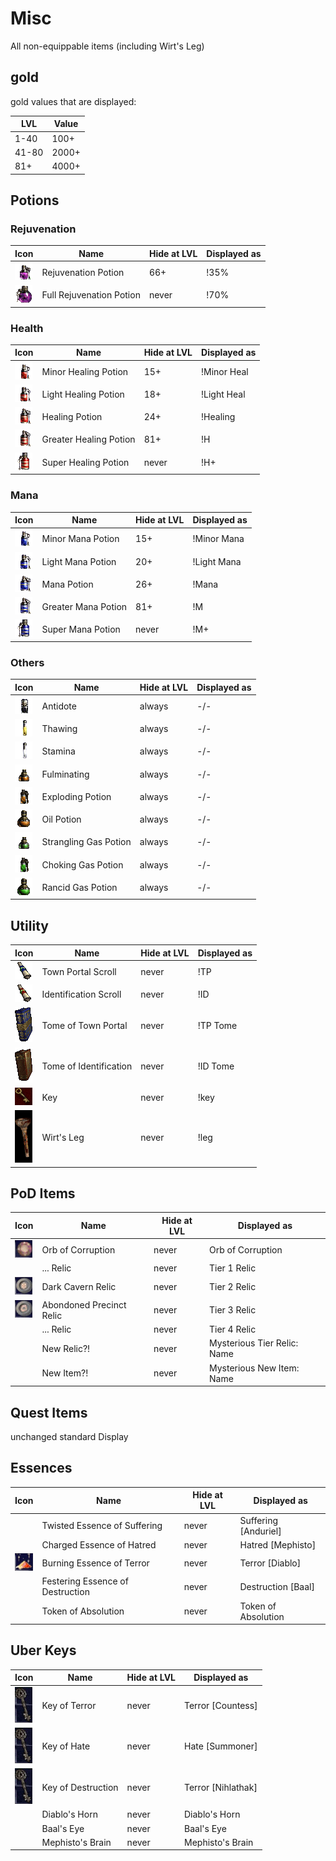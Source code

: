 # Misc

All non-equippable items (including Wirt's Leg)

## gold

gold values that are displayed:

| LVL | Value |
| --- | --- |
| 1-40 | 100+ |
| 41-80| 2000+|
| 81+ | 4000+ |

## Potions

### Rejuvenation

| Icon | Name | Hide at LVL | Displayed as |
| --- | --- | --- | --- |
| ![](icons/Rejuv.gif) | Rejuvenation Potion | 66+ | <span class="d2purple">!</span><span class="d2">35%</span> |
| ![](icons/Fullrejuv.gif) | Full Rejuvenation Potion | never | <span class="d2purple">!</span><span class="d2">70%</span> |

### Health

| Icon | Name | Hide at LVL | Displayed as |
| --- | --- | --- | --- |
| ![](icons/Minorhealing.gif) | Minor Healing Potion | 15+ | <span class="d2red">!</span><span class="d2">Minor Heal</span> |
| ![](icons/Lighthealing.gif) | Light Healing Potion | 18+ | <span class="d2red">!</span><span class="d2">Light Heal</span> |
| ![](icons/Healing.gif) | Healing Potion | 24+ | <span class="d2red">!</span><span class="d2">Healing</span> |
| ![](icons/Greaterhealing.gif) | Greater Healing Potion | 81+ | <span class="d2red">!</span><span class="d2">H</span> |
| ![](icons/Superhealing.gif) | Super Healing Potion | never | <span class="d2red">!</span><span class="d2">H+</span> |

### Mana

| Icon | Name | Hide at LVL | Displayed as |
| --- | --- | --- | --- |
| ![](icons/Minormana.gif) | Minor Mana Potion | 15+ | <span class="d2blue">!</span><span class="d2">Minor Mana</span> |
| ![](icons/Lightmana.gif) | Light Mana Potion | 20+ | <span class="d2blue">!</span><span class="d2">Light Mana</span> |
| ![](icons/Mana.gif) | Mana Potion | 26+ | <span class="d2blue">!</span><span class="d2">Mana</span> |
| ![](icons/Greatermana.gif) | Greater Mana Potion | 81+ | <span class="d2blue">!</span><span class="d2">M</span> |
| ![](icons/Supermana.gif) | Super Mana Potion | never | <span class="d2blue">!</span><span class="d2">M+</span> |

### Others

| Icon | Name | Hide at LVL | Displayed as |
| --- | --- | --- | --- |
| ![](icons/Antidote.gif) | Antidote | always | -/- |
| ![](icons/Thawing.gif) | Thawing | always | -/- |
| ![](icons/Stamina.gif) | Stamina | always | -/- |
| ![](icons/Fulminatingpotion.gif) | Fulminating | always | -/- |
| ![](icons/Explodingpotion.gif) | Exploding Potion | always | -/- |
| ![](icons/Oilpotion.gif) | Oil Potion | always | -/- |
| ![](icons/Stranglinggaspotion.gif) | Strangling Gas Potion | always | -/- |
| ![](icons/Chokinggaspotion.gif) | Choking Gas Potion | always | -/- |
| ![](icons/Rancidgaspotion.gif) | Rancid Gas Potion | always | -/- |

## Utility

| Icon | Name | Hide at LVL | Displayed as |
| --- | --- | --- | --- |
| ![](icons/scrolltp.gif) | Town Portal Scroll | never | <span class="d2green">!</span><span class="d2">TP</span> |
| ![](icons/scrollid.gif) | Identification Scroll | never | <span class="d2green">!</span><span class="d2">ID</span> |
| ![](icons/tometp.gif) | Tome of Town Portal | never | <span class="d2green">!</span><span class="d2">TP Tome</span> |
| ![](icons/tomeid.gif) | Tome of Identification | never | <span class="d2green">!</span><span class="d2">ID Tome</span> |
| ![](icons/key.gif) | Key | never | <span class="d2green">!</span><span class="d2">key</span> |
| ![](icons/WirtsLeg.gif) | Wirt's Leg | never | <span class="d2green">!</span><span class="d2">leg</span> |

## PoD Items

| Icon | Name | Hide at LVL | Displayed as |
| --- | --- | --- | --- |
| ![](icons/ooc.png) | Orb of Corruption | never | <span class="d2purple">Orb of Corruption</span> |
| ![]() | ... Relic | never | <span class="d2purple">Tier 1 Relic</span> |
| ![](icons/t2.png) | Dark Cavern Relic | never | <span class="d2purple">Tier 2 Relic</span> |
| ![](icons/t3.png) | Abondoned Precinct Relic | never | <span class="d2purple">Tier 3 Relic</span> |
| ![]() | ... Relic | never | <span class="d2purple">Tier 4 Relic</span> |
| ![]() | New Relic?! | never | <span class="d2purple">Mysterious Tier Relic: Name</span> |
| ![]() | New Item?! | never | <span class="d2purple">Mysterious New Item: Name</span> |

## Quest Items

unchanged standard Display

## Essences

| Icon | Name | Hide at LVL | Displayed as |
| --- | --- | --- | --- |
| ![]() | Twisted Essence of Suffering | never | <span class="d2gold">Suffering </span><span class="d2red">[</span><span class="d2gold">Anduriel</span><span class="d2red">]</span> |
| ![]() | Charged Essence of Hatred | never | <span class="d2gold">Hatred </span><span class="d2red">[</span><span class="d2gold">Mephisto</span><span class="d2red">]</span> |
| ![](icons/essd.png) | Burning Essence of Terror | never | <span class="d2gold">Terror </span><span class="d2red">[</span><span class="d2gold">Diablo</span><span class="d2red">]</span> |
| ![]() | Festering Essence of Destruction | never | <span class="d2gold">Destruction </span><span class="d2red">[</span><span class="d2gold">Baal</span><span class="d2red">]</span> |
| ![]() | Token of Absolution | never | <span class="d2gold">Token of Absolution </span> |

## Uber Keys

| Icon | Name | Hide at LVL | Displayed as |
| --- | --- | --- | --- |
| ![](icons/ukey.png) | Key of Terror | never | <span class="d2red">Terror </span><span class="d2gold">[</span><span class="d2red">Countess</span><span class="d2gold">]</span> |
| ![](icons/ukey.png) | Key of Hate | never | <span class="d2red">Hate </span><span class="d2gold">[</span><span class="d2red">Summoner</span><span class="d2gold">]</span> |
| ![](icons/ukey.png) | Key of Destruction | never | <span class="d2red">Terror </span><span class="d2gold">[</span><span class="d2red">Nihlathak</span><span class="d2gold">]</span> |
| ![]() | Diablo's Horn | never | <span class="d2red">Diablo's Horn</span> |
| ![]() | Baal's Eye | never | <span class="d2red">Baal's Eye</span> |
| ![]() | Mephisto's Brain | never | <span class="d2red">Mephisto's Brain</span> |
